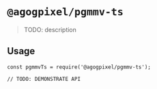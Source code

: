 # `@agogpixel/pgmmv-ts`

> TODO: description

## Usage

```
const pgmmvTs = require('@agogpixel/pgmmv-ts');

// TODO: DEMONSTRATE API
```
